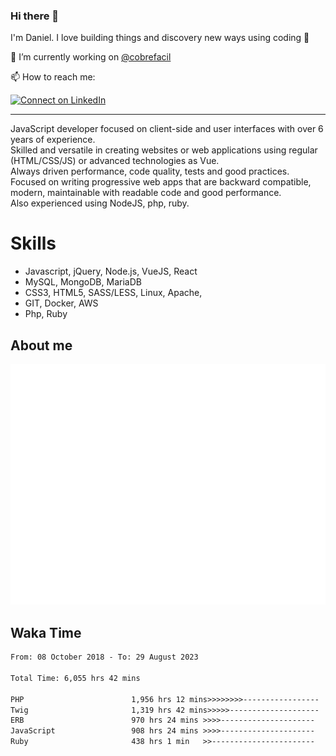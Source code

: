 ### Hi there 👋

I'm Daniel. I love building things and discovery new ways using coding :raised_hands: 

🔭 I’m currently working on [@cobrefacil](https://www.cobrefacil.com.br/)

📫 How to reach me:

[![Connect on LinkedIn](https://img.shields.io/badge/--linkedin?label=LinkedIn&logo=LinkedIn&style=social)](https://www.linkedin.com/in/daniel-cerverizzo/)

---

JavaScript developer focused on client-side and user interfaces with over 6 years of experience.  
Skilled and versatile in creating websites or web applications using regular (HTML/CSS/JS) or advanced technologies as Vue.  
Always driven performance, code quality, tests and good practices.  
 Focused on writing progressive web apps that are backward compatible, modern, maintainable with readable code and good performance.  
Also experienced using NodeJS, php, ruby. 


# Skills

 - Javascript, jQuery, Node.js, VueJS, React
 - MySQL, MongoDB, MariaDB    
 - CSS3, HTML5, SASS/LESS,  Linux, Apache,
 - GIT, Docker, AWS
 - Php, Ruby

## About me

![Metrics](/github-metrics.svg)

## Waka Time

<!--START_SECTION:waka-->

```txt
From: 08 October 2018 - To: 29 August 2023

Total Time: 6,055 hrs 42 mins

PHP                        1,956 hrs 12 mins>>>>>>>>-----------------   32.30 %
Twig                       1,319 hrs 42 mins>>>>>--------------------   21.79 %
ERB                        970 hrs 24 mins >>>>---------------------   16.02 %
JavaScript                 908 hrs 24 mins >>>>---------------------   15.00 %
Ruby                       438 hrs 1 min   >>-----------------------   07.23 %
```

<!--END_SECTION:waka-->

